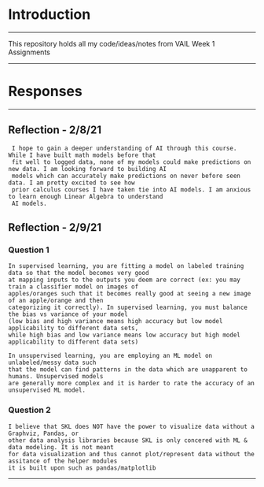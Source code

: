 # Introduction
___
This repository holds all my code/ideas/notes from VAIL Week 1 Assignments
___
# Responses
___
## Reflection - 2/8/21

     I hope to gain a deeper understanding of AI through this course. While I have built math models before that
     fit well to logged data, none of my models could make predictions on new data. I am looking forward to building AI
     models which can accurately make predictions on never before seen data. I am pretty excited to see how
     prior calculus courses I have taken tie into AI models. I am anxious to learn enough Linear Algebra to understand
     AI models.

## Reflection - 2/9/21

### Question 1
    In supervised learning, you are fitting a model on labeled training data so that the model becomes very good 
    at mapping inputs to the outputs you deem are correct (ex: you may train a classifier model on images of 
    apples/oranges such that it becomes really good at seeing a new image of an apple/orange and then 
    categorizing it correctly). In supervised learning, you must balance the bias vs variance of your model 
    (low bias and high variance means high accuracy but low model applicability to different data sets, 
    while high bias and low variance means low accuracy but high model applicability to different data sets)

    In unsupervised learning, you are employing an ML model on unlabeled/messy data such 
    that the model can find patterns in the data which are unapparent to humans. Unsupervised models 
    are generally more complex and it is harder to rate the accuracy of an unsupervised ML model.
### Question 2
    I believe that SKL does NOT have the power to visualize data without a Graphviz, Pandas, or 
    other data analysis libraries because SKL is only concered with ML & data modeling. It is not meant
    for data visualization and thus cannot plot/represent data without the assitance of the helper modules 
    it is built upon such as pandas/matplotlib
___
